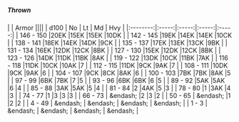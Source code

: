##### Thrown

|      | Armor ||||
| d100 | No | Lt | Md | Hvy |
|:--------:|:-----:|:-----:|:-----:|:-----:|
| 146 - 150 |20EK |15EK |15EK |10DK |
| 142 - 145 |19EK |14EK |14EK |10CK |
| 138 - 141 |18EK |14EK |14DK |9CK |
| 135 - 137 |17EK |13EK |13CK |9BK |
| 131 - 134 |16EK |12DK |12CK |8BK |
| 127 - 130 |15EK |12DK |12CK |8BK |
| 123 - 126 |14DK |11DK |11BK |8AK |
| 119 - 122 |13DK |10CK |11BK |7AK |
| 116 - 118 |11DK |10CK |10AK |7 |
| 112 - 115 |11DK |9CK |9AK |7 |
| 108 - 111 |10DK |9CK |9AK |6 |
| 104 - 107 |9CK |8CK |8AK |6 |
| 100 - 103 |7BK |7BK |8AK |5 |
| 97 - 99 |6BK |7BK |7 |5 |
| 93 - 96 |6BK |6BK |6 |5 |
| 89 - 92 |5AK |5AK |6 |4 |
| 85 - 88 |3AK |5AK |5 |4 |
| 81 - 84 |2 |4AK |5 |3 |
| 78 - 80 |1 |3AK |4 |3 |
| 74 - 77 |1 |3 |3 |3 |
| 66 - 73 | &endash;  |2 |3 |2 |
| 50 - 65 | &endash;  |1 |2 |2 |
| 4 - 49 | &endash;  | &endash;  | &endash;  | &endash;  |
| 1 - 3 | &endash;  | &endash;  | &endash;  | &endash;  |
